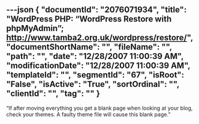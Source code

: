 ---json
{
  "documentId": "2076071934",
  "title": "WordPress PHP: “WordPress Restore with phpMyAdmin”; http://www.tamba2.org.uk/wordpress/restore/",
  "documentShortName": "",
  "fileName": "",
  "path": "",
  "date": "12/28/2007 11:00:39 AM",
  "modificationDate": "12/28/2007 11:00:39 AM",
  "templateId": "",
  "segmentId": "67",
  "isRoot": "False",
  "isActive": "True",
  "sortOrdinal": "",
  "clientId": "",
  "tag": ""
}
---

“If after moving everything you get a blank page when looking at your blog, check your themes. A faulty theme file will cause this blank page.”

